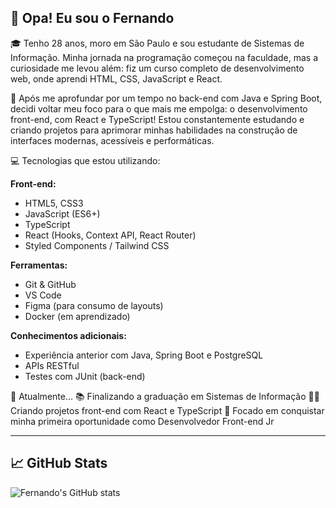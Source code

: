 ## 👋 Opa! Eu sou o Fernando

🎓 Tenho 28 anos, moro em São Paulo e sou estudante de Sistemas de Informação. Minha jornada na programação começou na faculdade, mas a curiosidade me levou além: fiz um curso completo de desenvolvimento web, onde aprendi HTML, CSS, JavaScript e React.

🧠 Após me aprofundar por um tempo no back-end com Java e Spring Boot, decidi voltar meu foco para o que mais me empolga: o desenvolvimento front-end, com React e TypeScript! Estou constantemente estudando e criando projetos para aprimorar minhas habilidades na construção de interfaces modernas, acessíveis e performáticas.

💻 Tecnologias que estou utilizando:

**Front-end:**
- HTML5, CSS3
- JavaScript (ES6+)
- TypeScript
- React (Hooks, Context API, React Router)
- Styled Components / Tailwind CSS

**Ferramentas:**
- Git & GitHub
- VS Code
- Figma (para consumo de layouts)
- Docker (em aprendizado)

**Conhecimentos adicionais:**
- Experiência anterior com Java, Spring Boot e PostgreSQL
- APIs RESTful
- Testes com JUnit (back-end)
  
📌 Atualmente...
📚 Finalizando a graduação em Sistemas de Informação
👨‍💻 Criando projetos front-end com React e TypeScript
🎯 Focado em conquistar minha primeira oportunidade como Desenvolvedor Front-end Jr

---

## 📈 GitHub Stats

![Fernando's GitHub stats](https://github-readme-stats.vercel.app/api?username=einand0&show_icons=true&theme=radical)

